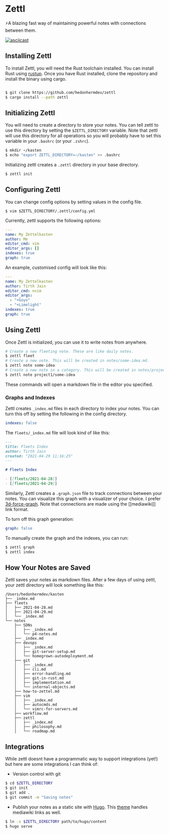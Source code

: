 # Zettl
⚡️A blazing fast way of maintaining powerful notes with connections between them.

[![asciicast](https://asciinema.org/a/vSIiOqDOEsIuGuOgTOMlBPTN3.svg)](https://asciinema.org/a/vSIiOqDOEsIuGuOgTOMlBPTN3)

## Installing Zettl

To install Zettl, you will need the Rust toolchain installed. You can install Rust using [rustup](https://rustup.rs). Once you have Rust installed, clone the repository and install the binary using cargo.

```bash

$ git clone https://github.com/hedonhermdev/zettl
$ cargo install --path zettl
```

## Initializing Zettl
You will need to create a directory to store your notes. You can tell zettl to use this directory  by setting the `$ZETTL_DIRECTORY` variable. Note that zettl will use this directory for all operations so you will probably have to set this variable in your `.bashrc` (or your `.zshrc`).

```bash
$ mkdir ~/kasten
$ echo "export ZETTL_DIRECTORY=~/kasten" >> .bashrc
```

Initializing zettl creates a `.zettl` directory in your base directory.
```bash
$ zettl init
```

## Configuring Zettl
You can change config options by setting values in the config file.
```
$ vim $ZETTL_DIRECTORY/.zettl/config.yml
```

Currently, zettl supports the following options:

```yaml
---
name: My Zettelkasten
author: Me
editor_cmd: vim
editor_args: []
indexes: true
graph: true
```

An example, customised config will look like this:

```yaml
---
name: My Zettelkasten
author: Tirth Jain
editor_cmd: nvim
editor_args:
  - "+Goyo"
  - "+Limelight"
indexes: true
graph: true
```

## Using Zettl

Once Zettl is initialized, you can use it to write notes from anywhere.

```bash
# Create a new fleeting note. These are like daily notes.
$ zettl fleet
# Create a new note. This will be created in notes/some-idea.md. 
$ zettl note some-idea
# Create a new note in a category. This will be created in notes/project1/some-idea.md.
$ zettl note project1/some-idea
```
These commands will open a markdown file in the editor you specified. 


### Graphs and Indexes

Zettl creates `_index.md` files in each directory to index your notes. You can turn this off by setting the following in the config directory.

```yaml
indexes: false
```

The `fleets/_index.md` file will look kind of like this:

```md
---
title: Fleets Index
author: Tirth Jain
created: "2021-04-29 11:16:25"
---

# Fleets Index

- [[fleets/2021-04-28]]
- [[fleets/2021-04-29]]
```

Similarly, Zettl creates a `.graph.json` file to track connections between your notes. You can visualize this graph with a visualizer of your choice. I prefer [3d-force-graph](https://github.com/vasturiano/3d-force-graph). Note that connections are made using the [[mediawiki]] link format. 

To turn off this graph generation: 
```yaml
graph: false
```

To manually create the graph and the indexes, you can run:

```bash
$ zettl graph
$ zettl index
```

## How Your Notes are Saved
Zettl saves your notes as markdown files. After a few days of using zettl, your zettl directory will look something like this:
```
/Users/hedonhermdev/kasten
├── _index.md
├── fleets
│   ├── 2021-04-28.md
│   ├── 2021-04-29.md
│   └── _index.md
└── notes
    ├── SDNs
    │   ├── _index.md
    │   └── p4-notes.md
    ├── _index.md
    ├── devops
    │   ├── _index.md
    │   ├── git-server-setup.md
    │   └── homegrown-autodeployment.md
    ├── git
    │   ├── _index.md
    │   ├── cli.md
    │   ├── error-handling.md
    │   ├── git-in-rust.md
    │   ├── implementation.md
    │   └── internal-objects.md
    ├── how-to-zettel.md
    ├── vim
    │   ├── _index.md
    │   ├── autocmds.md
    │   └── vimrc-for-servers.md
    ├── workflow.md
    ├── zettl
    │   ├── _index.md
    │   ├── philosophy.md
    │   └── roadmap.md
```

## Integrations

While zettl doesnt have a programmatic way to support integrations (yet!) but here are some integrations I can think of:

- Version control with git
```bash
$ cd $ZETTL_DIRECTORY
$ git init
$ git add .
$ git commit -m "Saving notes"
```

- Publish your notes as a static site with [Hugo](https://gohugo.io). This [theme](https://github.com/crisrojas/Zettels) handles mediawiki links as well. 
```bash
$ ln -s $ZETTL_DIRECTORY path/to/hugo/content
$ hugo serve
```

